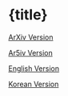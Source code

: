 # {title}

[ArXiv Version]({arxiv_url})

[Ar5iv Version]({ar5iv_url})

[English Version]({en_html_url})

[Korean Version]({ko_html_url})
